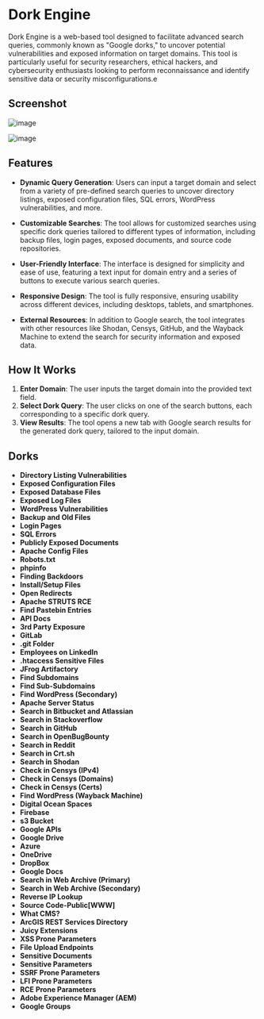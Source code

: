 # Dork Engine

Dork Engine is a web-based tool designed to facilitate advanced search queries, commonly known as "Google dorks," to uncover potential vulnerabilities and exposed information on target domains. This tool is particularly useful for security researchers, ethical hackers, and cybersecurity enthusiasts looking to perform reconnaissance and identify sensitive data or security misconfigurations.e

## Screenshot

![image](https://github.com/user-attachments/assets/0e0094fe-97a7-4295-8c29-9087e840fec3)


![image](https://github.com/user-attachments/assets/05a59447-f5ca-42c6-bc97-c3eae9b0e6d7)



## Features

- **Dynamic Query Generation**: Users can input a target domain and select from a variety of pre-defined search queries to uncover directory listings, exposed configuration files, SQL errors, WordPress vulnerabilities, and more.

- **Customizable Searches**: The tool allows for customized searches using specific dork queries tailored to different types of information, including backup files, login pages, exposed documents, and source code repositories.

- **User-Friendly Interface**: The interface is designed for simplicity and ease of use, featuring a text input for domain entry and a series of buttons to execute various search queries.

- **Responsive Design**: The tool is fully responsive, ensuring usability across different devices, including desktops, tablets, and smartphones.

- **External Resources**: In addition to Google search, the tool integrates with other resources like Shodan, Censys, GitHub, and the Wayback Machine to extend the search for security information and exposed data.

## How It Works

1. **Enter Domain**: The user inputs the target domain into the provided text field.
2. **Select Dork Query**: The user clicks on one of the search buttons, each corresponding to a specific dork query.
3. **View Results**: The tool opens a new tab with Google search results for the generated dork query, tailored to the input domain.

## Dorks

- **Directory Listing Vulnerabilities**
- **Exposed Configuration Files**
- **Exposed Database Files**
- **Exposed Log Files**
- **WordPress Vulnerabilities**
- **Backup and Old Files**
- **Login Pages**
- **SQL Errors**
- **Publicly Exposed Documents**
- **Apache Config Files**
- **Robots.txt**
- **phpinfo**
- **Finding Backdoors**
- **Install/Setup Files**
- **Open Redirects**
- **Apache STRUTS RCE**
- **Find Pastebin Entries**
- **API Docs**
- **3rd Party Exposure**
- **GitLab**
- **.git Folder**
- **Employees on LinkedIn**
- **.htaccess Sensitive Files**
- **JFrog Artifactory**
- **Find Subdomains**
- **Find Sub-Subdomains**
- **Find WordPress (Secondary)**
- **Apache Server Status**
- **Search in Bitbucket and Atlassian**
- **Search in Stackoverflow**
- **Search in GitHub**
- **Search in OpenBugBounty**
- **Search in Reddit**
- **Search in Crt.sh**
- **Search in Shodan**
- **Check in Censys (IPv4)**
- **Check in Censys (Domains)**
- **Check in Censys (Certs)**
- **Find WordPress (Wayback Machine)**
- **Digital Ocean Spaces**
- **Firebase**
- **s3 Bucket**
- **Google APIs**
- **Google Drive**
- **Azure**
- **OneDrive**
- **DropBox**
- **Google Docs**
- **Search in Web Archive (Primary)**
- **Search in Web Archive (Secondary)**
- **Reverse IP Lookup**
- **Source Code-Public[WWW]**
- **What CMS?**
- **ArcGIS REST Services Directory**
- **Juicy Extensions**
- **XSS Prone Parameters**
- **File Upload Endpoints**
- **Sensitive Documents**
- **Sensitive Parameters**
- **SSRF Prone Parameters**
- **LFI Prone Parameters**
- **RCE Prone Parameters**
- **Adobe Experience Manager (AEM)**
- **Google Groups**
